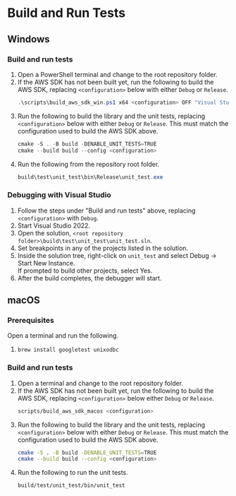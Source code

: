 # Build and Run Tests

## Windows

### Build and run tests
1. Open a PowerShell terminal and change to the root repository folder.
1. If the AWS SDK has not been built yet, run the following to build the AWS SDK,
   replacing `<configuration>` below with either `Debug` or `Release`.
   ```PowerShell
   .\scripts\build_aws_sdk_win.ps1 x64 <configuration> OFF "Visual Studio 17 2022"
   ```
1. Run the following to build the library and the unit tests, replacing `<configuration>`
   below with either `Debug` or `Release`. This must match the configuration used
   to build the AWS SDK above.
   ```PowerShell
   cmake -S . -B build -DENABLE_UNIT_TESTS=TRUE
   cmake --build build --config <configuration>
   ```
1. Run the following from the repository root folder.
   ```PowerShell
   build\test\unit_test\bin\Release\unit_test.exe
   ```

### Debugging with Visual Studio
1. Follow the steps under "Build and run tests" above, replacing `<configuration>` with `Debug`.
1. Start Visual Studio 2022.
1. Open the solution, `<root repository folder>\build\test\unit_test\unit_test.sln`.
1. Set breakpoints in any of the projects listed in the solution.
1. Inside the solution tree, right-click on `unit_test` and select Debug -> Start New Instance.<br>If prompted to build other projects, select Yes.
1. After the build completes, the debugger will start.

## macOS

### Prerequisites
Open a terminal and run the following.
1. `brew install googletest unixodbc`

### Build and run tests
1. Open a terminal and change to the root repository folder.
1. If the AWS SDK has not been built yet, run the following to build the AWS SDK,
   replacing `<configuration>` below either `Debug` or `Release`.
   ```bash
   scripts/build_aws_sdk_macos <configuration>
   ```
1. Run the following to build the library and the unit tests, replacing `<configuration>`
   below with either `Debug` or `Release`. This must match the configuration used
   to build the AWS SDK above.
   ```bash
   cmake -S . -B build -DENABLE_UNIT_TESTS=TRUE
   cmake --build build --config <configuration>
   ```
1. Run the following to run the unit tests.
   ```bash
   build/test/unit_test/bin/unit_test
   ```
